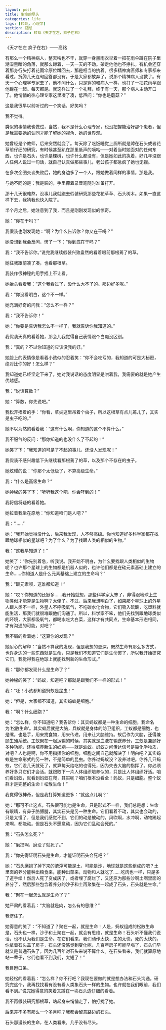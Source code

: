 ```yaml
---
layout: post
title: 生命的尽头
categories: life
tags: [转载, 心理学]
section: 随想
description: 转载《天才在左，疯子在右》
---
```

《天才在左 疯子在右》——高铭

有那么一个精神病人，整天啥也不干，就穿一身黑雨衣举着一把花雨伞蹲在院子里潮湿黑暗的角落，就那么蹲着，一天一天的不动。架走他他也不挣扎，有机会还穿着那身行头打着花雨伞原位蹲回去，那是相当的执着。很多精神病医师和专家都来看过，折腾几天连句回答都没有。于是大家都放弃了，说那个精神病人没救了。有天一个心理学专家去了，他不问什么，只是穿的和病人一样，也打了一把花雨伞跟他蹲在一起。每天都是。就这样过了一个礼拜，终于有一天，那个病人主动开口了。他悄悄的往心理专家这里凑了凑，低声问：“你也是蘑菇？”

这是我很早以前听过的一个笑话，好笑吗？

我不觉得。

类似的事情我也做过，当然，我不是什么心理专家，也没把握能治好那个患者，但是我需要她的认同才能了解她的视角、她的世界观。

她曾经是个教师，后来突然就变了。每天除了吃饭睡觉上厕所就是蹲在石头或者花草前仔细的研究，有时候甚至趴在那里低声的嘀咕——对着当时她面对的任何东西，也许是石头，也许是棵树，也许什么都没有，但是她如此的执着，好几年没跟人任何人说过一句话，就自己认真做那些事儿，老公孩子都急疯了她也无视。

在多次企图交谈失败后，她的身边多了一个人，跟她做着同样的事情，那是我。

与她不同的是：我是装的，手里攥着录音笔随时准备打开。

那十几天很难熬，没事儿我就跑去假装研究那些花花草草、石头树木。如果一直这样下去，我猜我也快入院了。

半个月之后，她注意到了我，而且是刚刚发现似的惊奇。

她：“你在干吗？”

我假装也刚发现她：“啊？为什么告诉你？你又在干吗？”

她没想到我会反问，愣了一下：“你到底在干吗？”

我：“我不告诉你。”说完我继续假装兴致盎然的看着眼前那根蔫了的草。

她往我跟前凑了凑，也看那根草。

我装作很神秘的用手捂上不让看。

她抬头看着我：“这个我看过了，没什么大不了的。那边好多呢。”

我：“你没看明白，这个不一样。”

她充满好奇的问我：“怎么不一样？”

我：“我不告诉你！”

她：“你要是告诉我怎么不一样了，我就告诉你我知道的。”

我假装天真的看着她，那会儿我觉得自己表情跟个白痴没区别。

我：“真的？不过你知道的应该没我的好。”

她脸上的表情像是看着小孩似的忍着笑：“你不会吃亏的，我知道的可是大秘密，绝对比你的好！怎么样？”

我知道她已经坚定下来了，她对我说话的态度明显是哄着我，我需要的就是她产生优越感。

我：“说话算数？”

她：“算数，你先说吧。”

我松开捂着的手：“你看，草尖这里吊着个虫子，所以这根草有点儿蔫儿了，其实是虫子吃的。”

她不以为然的看着我：“这有什么啊，你知道的这个不算什么。”

我不服气的反问：“那你知道的也没什么了不起的！”

她笑了下：“我知道的可是了不起的事儿，还没人发现呢！”

我假装不感兴趣低下头继续看那根蔫了的草，以及那个不存在的虫子。

她炫耀的说：“你那个太低级了，不算高级生命。”

我：“什么是高级生命？”

她神秘的笑了下：“听听我这个吧，你会吓到的！”

我将信将疑的看着她。

她拉着我坐在原地：“你知道咱们是人吧？”

我：“……”

她：“我开始觉得没什么，后来我发现，人不够高级。你也知道好多科学家都在找跟地球相似的星球吧？为了什么？为了找跟人类的相似的生物。”

我：“这我早知道了！”

她笑了：“你先别着急，听我说。我开始不明白，为什么要找跟人类相似的生物呢？也许那个星球上的生物都是机器人似的，也许他们都是在硅元素基础上建立的生命……你知道人是什么元素基础上建立的生命吗？”

我：“碳元素呗，这谁都知道！”

她：“哎？你知道的还挺多……我开始就想，那些科学家太笨了，非得跟地球上生物类似才能算是生物啊？太傻了。不过，后来我想明白了，如果那个星球上的外星人跟人类不一样，外星人不呼吸氧气，不吃碳水化合物，它们吸入硫酸，吃塑料就能生活，那我们就很难跟他们沟通了。所以，科学家不笨，他们先找到跟地球类似的环境，大家都吸氧气，都喝水吃大白菜，这样才有共同点，生命基本形态相同，才有沟通的可能，对吧？”

我不屑的看着她：“这算你的发现？”

她耐心的解释：“当然不算我的发现，但是我想的更深，既然生命有那么多方式，也许身边的一些东西就是生命，只是我们不知道它们是生命罢了，所以我开始研究它们，我觉得我在地球上就能找到新的生命形式。”

我：“那你都发现什么是生命了？”

她神秘的笑了：“蚂蚁，知道吧？那就是跟我们不一样的形式！”

我：“呸！小孩都知道蚂蚁是昆虫！”

她：“但是，大家都不知道，其实蚂蚁是细胞。”

我：“啊？什么细胞？”

她：“怎么样，你不知道吧？我告诉你：其实蚂蚁都是一种生命的细胞。我命名为‘松散生命’。其实蚁后就是大脑，兵蚁就是身体的防卫组织，工蚁都是细胞，也是嘴，也是手，用来找食物，用来传递，用来让大脑维持。蚁后作为大脑，还得兼顾生殖系统。工蚁聚在一起运输的时候，其实就是血液在输送养分，工蚁是兼顾好多种功能，还得培养新生的细胞——就是幼蚁。蚂蚁之间传达信号是靠化学物质，对吧？人也是啊，你不用指挥你的细胞，细胞之间自己就解决了！明白吧？其实蚂蚁是生命形式的另一种，不是简单的昆虫。你养过蚂蚁没？没养过吧。你养几只蚂蚁，它们没几天就死了，就算每天给吃的也得死，因为失去大脑的指挥了。你必须养好多只它们才会活。就跟取下一片人体组织培养似的，只是比人体组织好活。咱们看蚂蚁，就看到蚂蚁在爬，其实呢？咱们根本没看全！蚂蚁，只是细胞。整个蚁群才是完整的生命！松散生命！”

我觉得很神奇，但是我打算知道更多：“就这点儿啊？”

她：“那可不止这点，石头很可能也是生命，只是形式不一样，我们总是想：生命有眼睛，有鼻子胳膊腿，其实石头是另一种生命。它们看着不动，其实也会动的，只是太慢了，但是我们感觉不到，它们的动是被动的，风吹啊，水冲啊，动物踢起来啊，都能动。但是石头不愿意动，因为它们乱动会死的。”

我：“石头怎么死？”

她：“磨损啊，磨没了就死了。”

我：“你先得证明石头是生命，才能证明石头会死吧？”

她：“石头磨损了掉下来的渣滓可能是土，可能是沙，地球就是这些组成的吧？土里面的养分能种出粮食来，能种出菜来，动物和人就吃了……吃肉也一样，只是多了道手续！然后人死了变成灰了，或者埋了腐烂了，又还原为那些沙啊土啊里面的养分了，然后那些包含着养分的沙子和土再聚集在一起成了石头，石头就是生命。”

我：“聚在一起怎么就是生命了？”

她严肃的看着我：“大脑就是肉，怎么有的思维？”

我愣住了。

她得意的笑了：“不知道了？聚在一起，就是生命！人是，蚂蚁组成的松散生命是，石头也一样，沙子和土聚在一起，就会有思维，就是生命！石头听不懂我们说话，也不认为我们是生命。在它们看来，我们动作太快，生的太快，死的太快的。你拿着石头盖了房子，石头还没感觉到变化呢，几百年房子可能早塌了，石头们早就又是普通石头了，因为几百年对石头来说不算什么。在石头看来，我们就算原地站一辈子，它们也看不到我们，太短了！”

我目瞪口呆。

她轻松的看着我：“怎么样？你不行吧？我现在要做的就是想办法和石头沟通。研究完这个，我再找找看有没有看人类象石头一样的生物。也许就在我们眼前，我们看不到。”说完她得意的笑着又蹲在一块石头边仔细的看着。

我不再假装研究那根草，站起身来悄悄走了，怕打扰了她。

后来差不多有那么一个多月吧？我都会留意路边的石头。

石头那漫长的生命，在人类看来，几乎没有尽头。